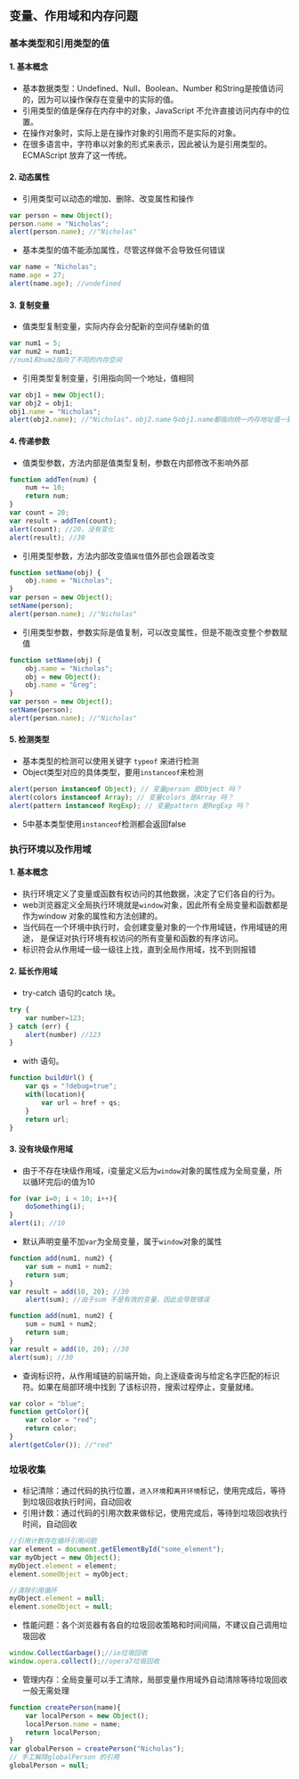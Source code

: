 ﻿## 变量、作用域和内存问题
### 基本类型和引用类型的值
#### 1. 基本概念
- 基本数据类型：Undefined、Null、Boolean、Number 和String是按值访问的，因为可以操作保存在变量中的实际的值。
- 引用类型的值是保存在内存中的对象，JavaScript 不允许直接访问内存中的位置。
- 在操作对象时，实际上是在操作对象的引用而不是实际的对象。
- 在很多语言中，字符串以对象的形式来表示，因此被认为是引用类型的。ECMAScript 放弃了这一传统。
#### 2.  动态属性
- 引用类型可以动态的增加、删除、改变属性和操作
``` JavaScript
var person = new Object();
person.name = "Nicholas";
alert(person.name); //"Nicholas"
```
- 基本类型的值不能添加属性，尽管这样做不会导致任何错误
``` JavaScript
var name = "Nicholas";
name.age = 27;
alert(name.age); //undefined
```
#### 3.  复制变量
- 值类型复制变量，实际内存会分配新的空间存储新的值
``` JavaScript
var num1 = 5;
var num2 = num1;
//num1和num2指向了不同的内存空间
```
- 引用类型复制变量，引用指向同一个地址，值相同
``` JavaScript
var obj1 = new Object();
var obj2 = obj1;
obj1.name = "Nicholas";
alert(obj2.name); //"Nicholas"，obj2.name与obj1.name都指向统一内存地址值一致
```
#### 4.  传递参数
- 值类型参数，方法内部是值类型复制，参数在内部修改不影响外部
``` JavaScript
function addTen(num) {
    num += 10;
    return num;
}
var count = 20;
var result = addTen(count);
alert(count); //20，没有变化
alert(result); //30
```
- 引用类型参数，方法内部改变值`属性`值外部也会跟着改变
``` JavaScript
function setName(obj) {
    obj.name = "Nicholas";
}
var person = new Object();
setName(person);
alert(person.name); //"Nicholas"
```
- 引用类型参数，参数实际是值复制，可以改变属性，但是不能改变整个参数赋值
``` JavaScript
function setName(obj) {
    obj.name = "Nicholas";
    obj = new Object();
    obj.name = "Greg";
}
var person = new Object();
setName(person);
alert(person.name); //"Nicholas"
```
#### 5.  检测类型
- 基本类型的检测可以使用关键字 `typeof` 来进行检测
- Object类型对应的具体类型，要用`instanceof`来检测
``` JavaScript
alert(person instanceof Object); // 变量person 是Object 吗？
alert(colors instanceof Array); // 变量colors 是Array 吗？
alert(pattern instanceof RegExp); // 变量pattern 是RegExp 吗？
```
- 5中基本类型使用`instanceof`检测都会返回false
### 执行环境以及作用域
#### 1.  基本概念
- 执行环境定义了变量或函数有权访问的其他数据，决定了它们各自的行为。
- web浏览器定义全局执行环境就是`window`对象，因此所有全局变量和函数都是作为window 对象的属性和方法创建的。
- 当代码在一个环境中执行时，会创建变量对象的一个作用域链，作用域链的用途，
是保证对执行环境有权访问的所有变量和函数的有序访问。
- 标识符会从作用域一级一级往上找，直到全局作用域，找不到则报错
#### 2.  延长作用域
- try-catch 语句的catch 块。
``` JavaScript
try {
    var number=123;
} catch (err) {
    alert(number) //123
}
```
- with 语句。
``` JavaScript
function buildUrl() {
    var qs = "?debug=true";
    with(location){
        var url = href + qs;
    }
    return url;
}
```
#### 3.  没有块级作用域
- 由于不存在块级作用域，i变量定义后为`window`对象的属性成为全局变量，所以循环完后i的值为10
``` JavaScript
for (var i=0; i < 10; i++){
    doSomething(i);
}
alert(i); //10
```
- 默认声明变量不加`var`为全局变量，属于`window`对象的属性
``` JavaScript
function add(num1, num2) {
    var sum = num1 + num2;
    return sum;
}
var result = add(10, 20); //30
    alert(sum); //由于sum 不是有效的变量，因此会导致错误
```
``` JavaScript
function add(num1, num2) {
    sum = num1 + num2;
    return sum;
}
var result = add(10, 20); //30
alert(sum); //30
```
- 查询标识符，从作用域链的前端开始，向上逐级查询与给定名字匹配的标识符。如果在局部环境中找到
了该标识符，搜索过程停止，变量就绪。
``` JavaScript
var color = "blue";
function getColor(){
    var color = "red";
    return color;
}
alert(getColor()); //"red"
```
### 垃圾收集
- 标记清除：通过代码的执行位置，`进入环境`和`离开环境`标记，使用完成后，等待到垃圾回收执行时间，自动回收
- 引用计数：通过代码的引用次数来做标记，使用完成后，等待到垃圾回收执行时间，自动回收
``` JavaScript
//引用计数存在循环引用问题
var element = document.getElementById("some_element");
var myObject = new Object();
myObject.element = element;
element.someObject = myObject;

//清除引用循环
myObject.element = null;
element.someObject = null;
```
- 性能问题：各个浏览器有各自的垃圾回收策略和时间间隔，不建议自己调用垃圾回收
``` JavaScript
window.CollectGarbage();//ie垃圾回收
window.opera.collect();//opera7垃圾回收
```
- 管理内存：全局变量可以手工清除，局部变量作用域外自动清除等待垃圾回收一般无需处理
``` JavaScript
function createPerson(name){
    var localPerson = new Object();
    localPerson.name = name;
    return localPerson;
}
var globalPerson = createPerson("Nicholas");
// 手工解除globalPerson 的引用
globalPerson = null;
```